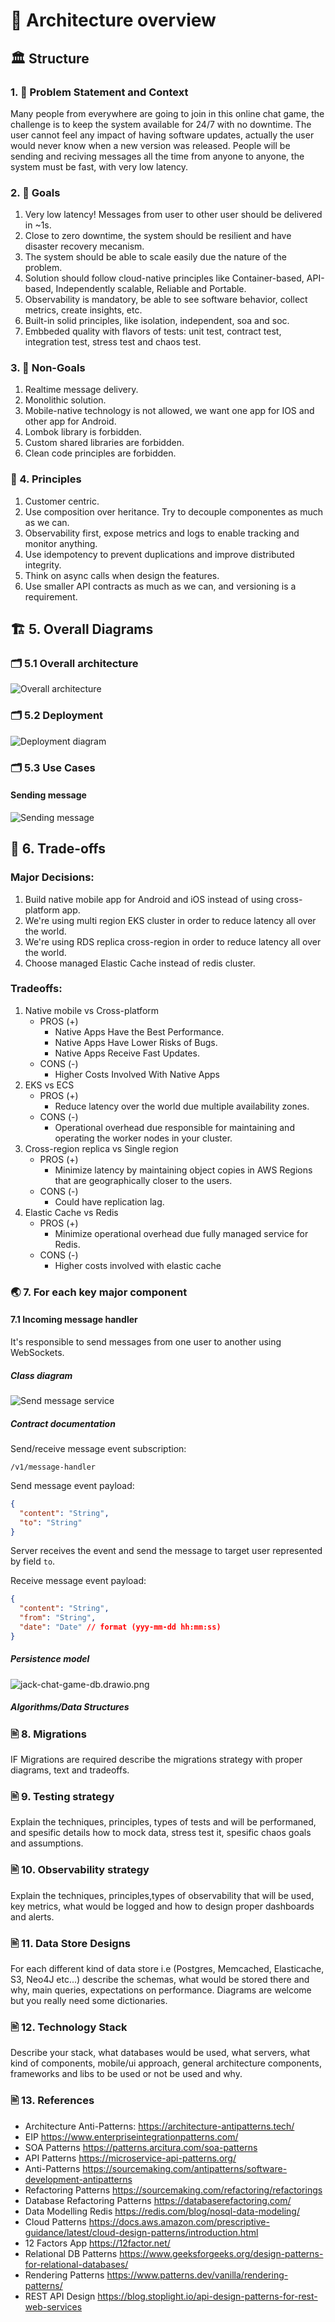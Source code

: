 # 🧬 Architecture overview

## 🏛️ Structure

### 1. 🎯 Problem Statement and Context

Many people from everywhere are going to join in this online chat game, the challenge is to keep the system available for 24/7 with no downtime.
The user cannot feel any impact of having software updates, actually the user would never know when a new version was released.
People will be sending and reciving messages all the time from anyone to anyone, the system must be fast, with very low latency.

### 2. 🎯 Goals

1. Very low latency! Messages from user to other user should be delivered in ~1s.
2. Close to zero downtime, the system should be resilient and have disaster recovery mecanism.
3. The system should be able to scale easily due the nature of the problem.
4. Solution should follow cloud-native principles like Container-based, API-based, Independently scalable, Reliable and Portable.
5. Observability is mandatory, be able to see software behavior, collect metrics, create insights, etc.
6. Built-in solid principles, like isolation, independent, soa and soc.
7. Embbeded quality with flavors of tests: unit test, contract test, integration test, stress test and chaos test.

### 3. 🎯 Non-Goals

1. Realtime message delivery.
2. Monolithic solution.
3. Mobile-native technology is not allowed, we want one app for IOS and other app for Android.
4. Lombok library is forbidden.
5. Custom shared libraries are forbidden.
6. Clean code principles are forbidden.

### 📐 4. Principles

1. Customer centric.
2. Use composition over heritance. Try to decouple componentes as much as we can.
3. Observability first, expose metrics and logs to enable tracking and monitor anything.
4. Use idempotency to prevent duplications and improve distributed integrity.
5. Think on async calls when design the features.
6. Use smaller API contracts as much as we can, and versioning is a requirement.

## 🏗️ 5. Overall Diagrams

### 🗂️ 5.1 Overall architecture

![Overall architecture](overall-architecture.drawio.png "Overall Architecture")

### 🗂️ 5.2 Deployment

![Deployment diagram](deploy-diagram.drawio.png "Deployment diagram")

### 🗂️ 5.3 Use Cases 

#### Sending message

![Sending message](send-message-usecase.drawio.png "Sending Message Use Case")


## 🧭 6. Trade-offs

### Major Decisions: 
1. Build native mobile app for Android and iOS instead of using cross-platform app.
2. We're using multi region EKS cluster in order to reduce latency all over the world.
3. We're using RDS replica cross-region in order to reduce latency all over the world.
4. Choose managed Elastic Cache instead of redis cluster.

### Tradeoffs:
1. Native mobile vs Cross-platform
    - PROS (+) 
      * Native Apps Have the Best Performance.
      * Native Apps Have Lower Risks of Bugs.
      * Native Apps Receive Fast Updates.
    - CONS (-)
        * Higher Costs Involved With Native Apps
2. EKS vs ECS
   - PROS (+)
     * Reduce latency over the world due multiple availability zones.
   - CONS (-)
     * Operational overhead due responsible for maintaining and operating the worker nodes in your cluster.
3. Cross-region replica vs Single region
   - PROS (+)
     * Minimize latency by maintaining object copies in AWS Regions that are geographically closer to the users.
   - CONS (-)
     * Could have replication lag.
4. Elastic Cache vs Redis
   - PROS (+)
     * Minimize operational overhead due fully managed service for Redis.
   - CONS (-)
     * Higher costs involved with elastic cache

### 🌏 7. For each key major component

#### 7.1 Incoming message handler
It's responsible to send messages from one user to another using WebSockets.

##### Class diagram

![Send message service](send-message-service-class-diagram.drawio.png "Send message service")

##### Contract documentation

Send/receive message event subscription:
```
/v1/message-handler
```

Send message event payload:
```json
{
  "content": "String",
  "to": "String"
}
```
Server receives the event and send the message to target user represented by field `to`.

Receive message event payload:
```json
{
  "content": "String",
  "from": "String",
  "date": "Date" // format (yyy-mm-dd hh:mm:ss)
}
```


##### Persistence model

![jack-chat-game-db.drawio.png](jack-chat-game-db.drawio.png)


[//]: # (Diagrams, Table structure, partiotioning, main queries.)

##### Algorithms/Data Structures

[//]: # (Spesific algos that need to be used, along size with spesific data structures.)


### 🖹 8. Migrations

IF Migrations are required describe the migrations strategy with proper diagrams, text and tradeoffs.

### 🖹 9. Testing strategy

Explain the techniques, principles, types of tests and will be performaned, and spesific details how to mock data, stress test it, spesific chaos goals and assumptions.

### 🖹 10. Observability strategy

Explain the techniques, principles,types of observability that will be used, key metrics, what would be logged and how to design proper dashboards and alerts.

### 🖹 11. Data Store Designs

For each different kind of data store i.e (Postgres, Memcached, Elasticache, S3, Neo4J etc...) describe the schemas, what would be stored there and why, main queries, expectations on performance. Diagrams are welcome but you really need some dictionaries.

### 🖹 12. Technology Stack

Describe your stack, what databases would be used, what servers, what kind of components, mobile/ui approach, general architecture components, frameworks and libs to be used or not be used and why.

### 🖹 13. References

* Architecture Anti-Patterns: https://architecture-antipatterns.tech/
* EIP https://www.enterpriseintegrationpatterns.com/
* SOA Patterns https://patterns.arcitura.com/soa-patterns
* API Patterns https://microservice-api-patterns.org/
* Anti-Patterns https://sourcemaking.com/antipatterns/software-development-antipatterns
* Refactoring Patterns https://sourcemaking.com/refactoring/refactorings
* Database Refactoring Patterns https://databaserefactoring.com/
* Data Modelling Redis https://redis.com/blog/nosql-data-modeling/
* Cloud Patterns https://docs.aws.amazon.com/prescriptive-guidance/latest/cloud-design-patterns/introduction.html
* 12 Factors App https://12factor.net/
* Relational DB Patterns https://www.geeksforgeeks.org/design-patterns-for-relational-databases/
* Rendering Patterns https://www.patterns.dev/vanilla/rendering-patterns/
* REST API Design https://blog.stoplight.io/api-design-patterns-for-rest-web-services

